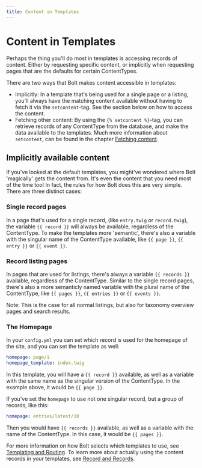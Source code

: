 ```yaml
---
title: Content in Templates
---
```

Content in Templates
====================

Perhaps the thing you'll do most in templates is accessing records of content.
Either by requesting specific content, or implicitly when requesting pages that
are the defaults for certain ContentTypes.

There are two ways that Bolt makes content accessible in templates:

  - Implicitly: In a template that's being used for a single page or a listing,
    you'll always have the matching content available without having to fetch
    it via the `setcontent`-tag. See the section below on how to access the
    content.
  - Fetching other content: By using the `{% setcontent %}`-tag, you can
    retrieve records of any ContentType from the database, and make the data
    available to the templates. Much more information about `setcontent`, can
    be found in the chapter [Fetching content](../templating/content-fetching).

Implicitly available content
----------------------------
If you've looked at the default templates, you might've wondered where Bolt
'magically' gets the content from. It's even the content that you need most of
the time too! In fact, the rules for how Bolt does this are very simple. There
are three distinct cases:

### Single record pages

In a page that's used for a single record, (like `entry.twig` or
`record.twig`), the variable `{{ record }}` will always be available,
regardless of the ContentType. To make the templates more 'semantic', there's
also a variable with the singular name of the ContentType available, like
`{{ page }}`, `{{ entry }}` or `{{ event }}`.

### Record listing pages

In pages that are used for listings, there's always a variable `{{ records }}`
available, regardless of the ContentType. Similar to the single record pages,
there's also a more semanticly named variable with the plural name of the
ContentType, like `{{ pages }}`, `{{ entries }}` or `{{ events }}`.

Note: This is the case for all normal listings, but also for taxonomy overview
pages and search results.

### The Homepage

In your `config.yml` you can set which record is used for the homepage of the
site, and you can set the template as well:

```yaml
homepage: page/1
homepage_template: index.twig
```

In this template, you will have a `{{ record }}` available, as well as a
variable with the same name as the singular version of the ContentType. In the
example above, it would be `{{ page }}`.

If you've set the `homepage` to use not one singular record, but a group of
records, like this:

```yaml
homepage: entries/latest/10
```

Then you would have `{{ records }}` available, as well as a variable with the
name of the ContentType. In this case, it would be `{{ pages }}`.

For more information on how Bolt selects which templates to use, see
[Templating and Routing](../templating/template-selection). To learn more about actually using
the content records in your templates, see
[Record and Records](../templating/record-and-records).
